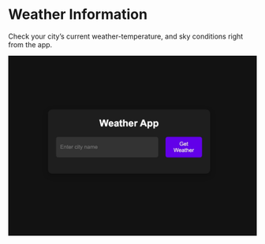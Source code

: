 # Weather Information

Check your city’s current weather-temperature, and sky conditions right from the app.

![Screenshot](https://github.com/SunilKumarSharma129/Weather-App/blob/b56e4d924505af341ef1f2c8856e90d7d291947d/img.jpeg)
